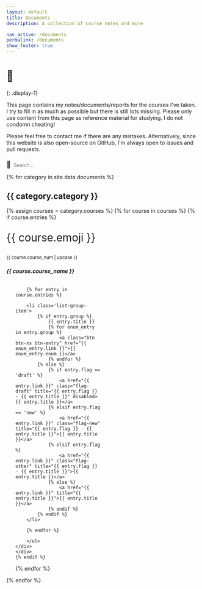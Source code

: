 ```yaml
---
layout: default
title: Documents
description: A collection of course notes and more

nav_active: /documents
permalink: /documents
show_footer: true
---
```


<style>	
	#searchField {
		border: none;
		background-color: transparent;
		border-bottom: 1px dotted var(--text-color);
		color: var(--text-color);
		margin-top: .8em;
	}
	#searchFieldIcon { font-size: 1.25em; }
	
	.card { width: 100%; margin-bottom: 1em; border: none; background: transparent; }
	.card-header { background-color: transparent; border-bottom: none; }
	.card-body { padding: 0; }
	.card-body .list-group .list-group-item {
		border: none;
		padding: 0;
		white-space: nowrap;
		text-overflow: ellipsis;
		overflow: hidden;
		margin: 0;
		background: transparent;
	}
	.card-body .list-group .list-group-item .btn-entry {
		border: 1px solid var(--link-color);
		color: var(--link-color);
		margin-top: .1em;
		margin-bottom: .1em;
		transition: none;
	}
	.card-body .list-group .list-group-item .btn-entry:hover {
		border-color: var(--theme-primary);
		color: white;
		background-color: var(--theme-primary);
	}
	
	.card-gutter-sizer { width: 0; }
	@media screen and (min-width: 992px) {
		.card { width: 32%; }
		.card-gutter-sizer { width: 2%; }
	}
	@media screen and (min-width: 768px) and (max-width: 992px) {
		.card { width: 49%; }
		.card-gutter-sizer { width: 2%; }
	}
	
	.flag-draft { text-decoration: line-through; }
	</style>

# 📓
{: .display-1}

This page contains my notes/documents/reports for the courses I've taken. I try to fill in as much as possible but there is still lots missing. Please only use content from this page as reference material for studying. I do not condomn cheating!

Please feel free to contact me if there are any mistakes. Alternatively, since this website is also open-source on GitHub, I'm always open to issues and pull requests.

<span id="searchFieldIcon">&#128270;&nbsp;</span><input type="text" id="searchField" onkeyup="searchFunc()" placeholder="Search...">

{% for category in site.data.documents %}
<section>
<h2 class='mt-4'>{{ category.category }}</h2>
<div class="card-grid">
<div class="card-gutter-sizer"></div>
{% assign courses = category.courses %}
{% for course in courses %}
	{% if course.entries %}
	<div id="{{ course.course_num | replace: ' ', '-'}}" class="card p-0">
	<div class="card-header p-0">
		<p class="m-0" style="font-size: 2em;">{{ course.emoji }}</p>
		<small>{{ course.course_num | upcase }}</small>
		<h6><b>{{ course.course_name }}</b></h6>
		<!-- <small>Last updated {{ course.date | default: 'never' }}</small> -->
	</div>
	<div class="card-body">
		<ul class='list-group list-group-flush'>

		{% for entry in course.entries %}

		<li class='list-group-item'>
			{% if entry.group %}
				{{ entry.title }}
				{% for enum_entry in entry.group %}
					<a class="btn btn-xs btn-entry" href="{{ enum_entry.link }}">{{ enum_entry.enum }}</a>
				{% endfor %}
			{% else %}
				{% if entry.flag == 'draft' %}
					<a href="{{ entry.link }}" class="flag-draft" title="{{ entry.flag }} - {{ entry.title }}" disabled>{{ entry.title }}</a>
				{% elsif entry.flag == 'new' %}
					<a href="{{ entry.link }}" class="flag-new" title="{{ entry.flag }} - {{ entry.title }}">{{ entry.title }}</a>
				{% elsif entry.flag %}
					<a href="{{ entry.link }}" class="flag-other" title="{{ entry.flag }} - {{ entry.title }}">{{ entry.title }}</a>
				{% else %}
					<a href="{{ entry.link }}" title="{{ entry.title }}">{{ entry.title }}</a>
				{% endif %}
			{% endif %}
		</li>

		{% endfor %}

		</ul>
	</div>
	</div>
	{% endif %}
{% endfor %}
</div>
</section>
{% endfor %}

<script src="https://cdnjs.cloudflare.com/ajax/libs/masonry/4.2.2/masonry.pkgd.min.js" crossorigin="anonymous"></script>
<script>
$('.card-grid').masonry({
    itemSelector: '.card',
    gutter: '.card-gutter-sizer',
    percentPosition: true
});

function searchFunc() {
	let searchInput = document.getElementById('searchField');
	let searchVal = searchInput.value.toLowerCase();

	let allCards = document.getElementsByClassName('card');
	for (let i = 0; i < allCards.length; i++) {

		let cardHeader = allCards[i].getElementsByClassName('card-header')[0];

		if (cardHeader.innerHTML.toLowerCase().includes(searchVal)) {
			allCards[i].style.display = 'flex';
		} else {
			allCards[i].style.display = 'none';
		}
	}

	// check if card grid is empty
	let cardGrids = document.getElementsByClassName('card-grid');
	for (let i = 0; i < cardGrids.length; i++) {
		let cards = cardGrids[i].getElementsByClassName('card');
		let display = false;
		for (let j = 0; j < cards.length; j++) {
			if (cards[j].style.display !== 'none') {
				display = true;
			}
		}
		if (display) {
			cardGrids[i].previousElementSibling.style.display = 'block'
			cardGrids[i].style.display = 'block';
		} else {
			cardGrids[i].previousElementSibling.style.display = 'none'
			cardGrids[i].style.display = 'none';
		}
	}

	// Reload masonry layout
	$('.card-grid').masonry('layout');
}

$(document).ready(function() {
	// alert('hi');
	let regex = /\/documents\/?#\?(.+)/g;
	let url = window.location.href;
	let match = decodeURI(regex.exec(url)[1]);

	console.log(match);

	document.getElementById('searchField').value = match;
	searchFunc();
});
</script>
